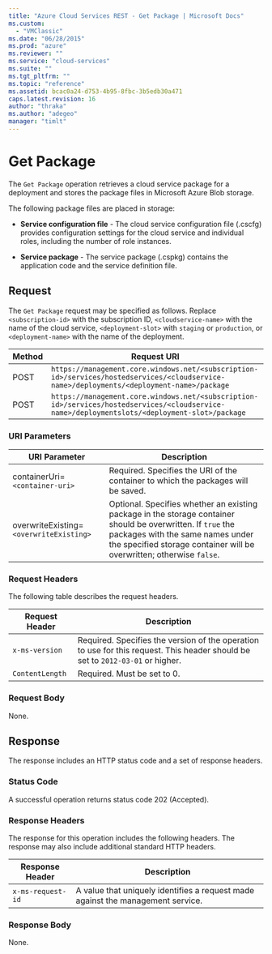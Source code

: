 ```yaml
---
title: "Azure Cloud Services REST - Get Package | Microsoft Docs"
ms.custom: 
  - "VMClassic"
ms.date: "06/28/2015"
ms.prod: "azure"
ms.reviewer: ""
ms.service: "cloud-services"
ms.suite: ""
ms.tgt_pltfrm: ""
ms.topic: "reference"
ms.assetid: bcac0a24-d753-4b95-8fbc-3b5edb30a471
caps.latest.revision: 16
author: "thraka"
ms.author: "adegeo"
manager: "timlt"
---
```

# Get Package
The `Get Package` operation retrieves a cloud service package for a deployment and stores the package files in Microsoft Azure Blob storage.  
  
 The following package files are placed in storage:  
  
-   **Service configuration file** - The cloud service configuration file (.cscfg) provides configuration settings for the cloud service and individual roles, including the number of role instances.  
  
-   **Service package** - The service package (.cspkg) contains the application code and the service definition file.  
  
## Request  
 The `Get Package` request may be specified as follows. Replace `<subscription-id>` with the subscription ID, `<cloudservice-name>` with the name of the cloud service, `<deployment-slot>` with `staging` or `production`, or `<deployment-name>` with the name of the deployment.  
  
|Method|Request URI|  
|------------|-----------------|  
|POST|`https://management.core.windows.net/<subscription-id>/services/hostedservices/<cloudservice-name>/deployments/<deployment-name>/package`|  
|POST|`https://management.core.windows.net/<subscription-id>/services/hostedservices/<cloudservice-name>/deploymentslots/<deployment-slot>/package`|  
  
### URI Parameters  
  
|URI Parameter|Description|  
|-------------------|-----------------|  
|containerUri=`<container-uri>`|Required. Specifies the URI of the container to which the packages will be saved.|  
|overwriteExisting=`<overwriteExisting>`|Optional. Specifies whether an existing package in the storage container should be overwritten. If `true` the packages with the same names under the specified storage container will be overwritten; otherwise `false`.|  
  
### Request Headers  
 The following table describes the request headers.  
  
|Request Header|Description|  
|--------------------|-----------------|  
|`x-ms-version`|Required. Specifies the version of the operation to use for this request. This header should be set to `2012-03-01` or higher.|  
|`ContentLength`|Required. Must be set to 0.|  
  
### Request Body  
 None.  
  
## Response  
 The response includes an HTTP status code and a set of response headers.  
  
### Status Code  
 A successful operation returns status code 202 (Accepted).  
  
### Response Headers  
 The response for this operation includes the following headers. The response may also include additional standard HTTP headers.  
  
|Response Header|Description|  
|---------------------|-----------------|  
|`x-ms-request-id`|A value that uniquely identifies a request made against the management service.|  
  
### Response Body  
 None.